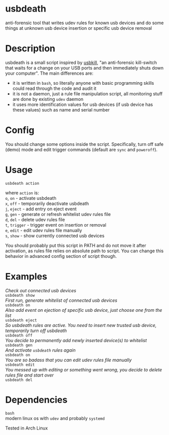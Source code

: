 # usbdeath
anti-forensic tool that writes udev rules for known usb devices and do some things at unknown usb device insertion or specific usb device removal

# Description
usbdeath is a small script inspired by [usbkill](https://github.com/hephaest0s/usbkill), "an anti-forensic kill-switch that waits for a change on your USB ports and then immediately shuts down your computer". The main differences are:
* it is written in `bash`, so literally anyone with basic programming skills could read through the code and audit it
* it is not a daemon, just a rule file manipulation script, all monitoring stuff are done by existing `udev` daemon
* it uses more identification values for usb devices (if usb device has these values) such as name and serial number

# Config
You should change some options inside the script. Specifically, turn off safe (demo) mode and edit trigger commands (default are `sync` and `poweroff`).

# Usage
`usbdeath action`

where `action` is:  
`o`, `on` - activate usbdeath  
`x`, `off` - temporarily deactivate usbdeath  
`j`, `eject` - add entry on eject event  
`g`, `gen` - generate or refresh whitelist udev rules file  
`d`, `del` - delete udev rules file  
`t`, `trigger` - trigger event on insertion or removal  
`e`, `edit` - edit udev rules file manually  
`s`, `show` - show currently connected usb devices  

You should probably put this script in PATH and do not move it after activation, as rules file relies on absolute path to script. You can change this behavior in advanced config section of script though.

# Examples
*Check out connected usb devices*  
`usbdeath show`  
*First run, generate whitelist of connected usb devices*  
`usbdeath on`  
*Also add event on ejection of specific usb device, just choose one from the list*  
`usbdeath eject`  
*So usbdeath rules are active. You need to insert new trusted usb device, temporarily turn off usbdeath*  
`usbdeath off`  
*You decide to permanently add newly inserted device(s) to whitelist*  
`usbdeath gen`  
*And activate `usbdeath` rules again*  
`usbdeath on`  
*You are so badass that you can edit udev rules file manually*  
`usbdeath edit`  
*You messed up with editing or something went wrong, you decide to delete rules file and start over*  
`usbdeath del`  

# Dependencies
`bash`  
modern linux os with `udev` and probably `systemd`

Tested in Arch Linux
